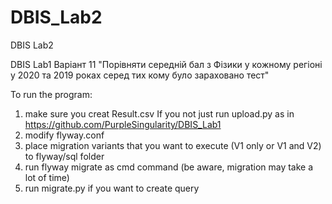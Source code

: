 # DBIS_Lab2
DBIS Lab2

DBIS Lab1 Варіант 11 "Порівняти середній бал з Фізики у кожному регіоні у 2020 та 2019 роках серед тих кому було зараховано тест"

To run the program:
1) make sure you creat Result.csv If you not just run upload.py as in https://github.com/PurpleSingularity/DBIS_Lab1
2) modify flyway.conf
3) place migration variants that you want to execute (V1 only or V1 and V2) to flyway/sql folder 
4) run flyway migrate as cmd command (be aware, migration may take a lot of time) 
6) run migrate.py if you want to create query
